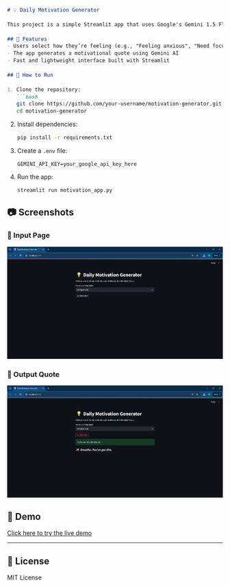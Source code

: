 ```markdown
# 💡 Daily Motivation Generator

This project is a simple Streamlit app that uses Google's Gemini 1.5 Flash API to generate motivational quotes based on the user's mood or situation.

## 🧠 Features
- Users select how they’re feeling (e.g., "Feeling anxious", "Need focus")
- The app generates a motivational quote using Gemini AI
- Fast and lightweight interface built with Streamlit

## 🚀 How to Run

1. Clone the repository:
   ```bash
   git clone https://github.com/your-username/motivation-generator.git
   cd motivation-generator
   ```

2. Install dependencies:
   ```bash
   pip install -r requirements.txt
   ```

3. Create a `.env` file:
   ```env
   GEMINI_API_KEY=your_google_api_key_here
   ```

4. Run the app:
   ```bash
   streamlit run motivation_app.py
   ```

## 📷 Screenshots

### 🎯 Input Page
![Input Screenshot](input.png)


### 🌟 Output Quote
![Output Screenshot](output.png)

## 🔗 Demo
[Click here to try the live demo](YOUR_DEMO_LINK_HERE)

---

## 📄 License
MIT License
```
